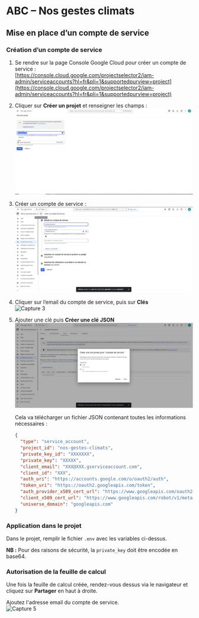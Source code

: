 
# ABC – Nos gestes climats
## Mise en place d’un compte de service

### Création d’un compte de service

1. Se rendre sur la page Console Google Cloud pour créer un compte de service :  
   [https://console.cloud.google.com/projectselector2/iam-admin/serviceaccounts?hl=fr&pli=1&supportedpurview=project](https://console.cloud.google.com/projectselector2/iam-admin/serviceaccounts?hl=fr&pli=1&supportedpurview=project)

2. Cliquer sur **Créer un projet** et renseigner les champs :  
   ![Capture 1](creation-projet.PNG)


3. Créer un compte de service :  
   ![Capture 2](creation-compte-service.PNG)

4. Cliquer sur l’email du compte de service, puis sur **Clés**  
   ![Capture 3](ajout-clé.PNG)

5. Ajouter une clé puis **Créer une clé JSON**  
   ![Capture 4](recuperation-cle-json.PNG)

   Cela va télécharger un fichier JSON contenant toutes les informations nécessaires :

   ```json
   {
     "type": "service_account",
     "project_id": "nos-gestes-climats",
     "private_key_id": "XXXXXXX",
     "private_key": "XXXXX",
     "client_email": "XXX@XXX.gserviceaccount.com",
     "client_id": "XXX",
     "auth_uri": "https://accounts.google.com/o/oauth2/auth",
     "token_uri": "https://oauth2.googleapis.com/token",
     "auth_provider_x509_cert_url": "https://www.googleapis.com/oauth2/v1/certs",
     "client_x509_cert_url": "https://www.googleapis.com/robot/v1/metadata/x509/compte-de-service%40nos-gestes-climats.iam.gserviceaccount.com",
     "universe_domain": "googleapis.com"
   }
### Application dans le projet

Dans le projet, remplir le fichier `.env` avec les variables ci-dessus.

**NB :** Pour des raisons de sécurité, la `private_key` doit être encodée en base64.

### Autorisation de la feuille de calcul

Une fois la feuille de calcul créée, rendez-vous dessus via le navigateur et cliquez sur **Partager** en haut à droite.

Ajoutez l'adresse email du compte de service.  
![Capture 5](ajout-autorisation-feuille-calcul.PNG)
